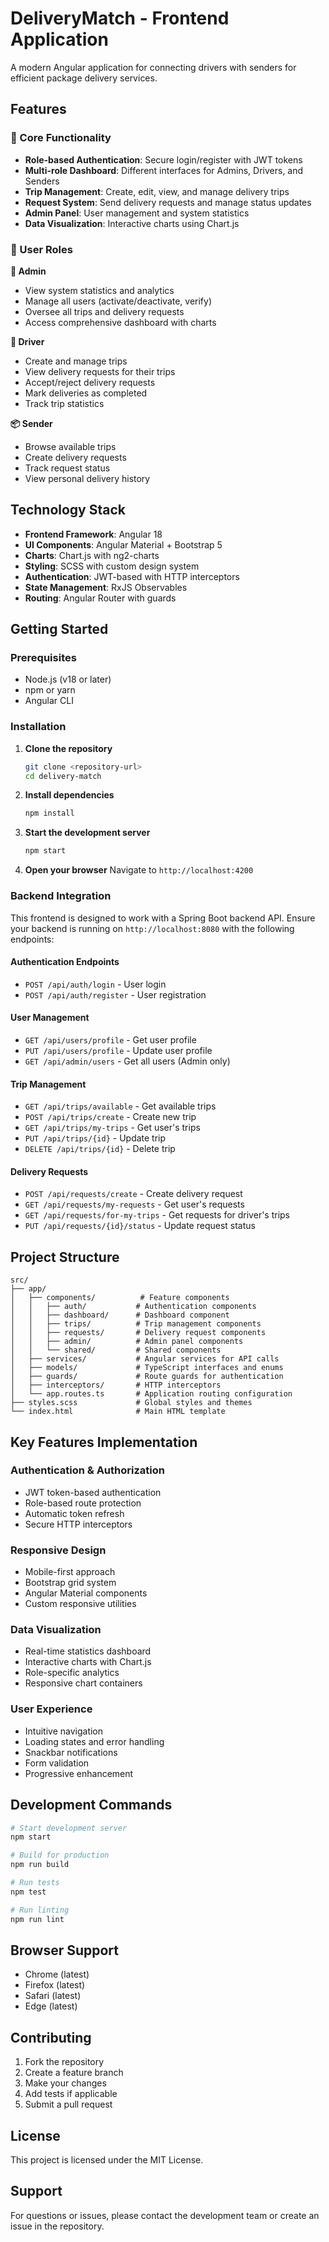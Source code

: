 # DeliveryMatch - Frontend Application

A modern Angular application for connecting drivers with senders for efficient package delivery services.

## Features

### 🚀 Core Functionality

- **Role-based Authentication**: Secure login/register with JWT tokens
- **Multi-role Dashboard**: Different interfaces for Admins, Drivers, and Senders
- **Trip Management**: Create, edit, view, and manage delivery trips
- **Request System**: Send delivery requests and manage status updates
- **Admin Panel**: User management and system statistics
- **Data Visualization**: Interactive charts using Chart.js

### 👥 User Roles

**🔧 Admin**

- View system statistics and analytics
- Manage all users (activate/deactivate, verify)
- Oversee all trips and delivery requests
- Access comprehensive dashboard with charts

**🚛 Driver**

- Create and manage trips
- View delivery requests for their trips
- Accept/reject delivery requests
- Mark deliveries as completed
- Track trip statistics

**📦 Sender**

- Browse available trips
- Create delivery requests
- Track request status
- View personal delivery history

## Technology Stack

- **Frontend Framework**: Angular 18
- **UI Components**: Angular Material + Bootstrap 5
- **Charts**: Chart.js with ng2-charts
- **Styling**: SCSS with custom design system
- **Authentication**: JWT-based with HTTP interceptors
- **State Management**: RxJS Observables
- **Routing**: Angular Router with guards

## Getting Started

### Prerequisites

- Node.js (v18 or later)
- npm or yarn
- Angular CLI

### Installation

1. **Clone the repository**

   ```bash
   git clone <repository-url>
   cd delivery-match
   ```

2. **Install dependencies**

   ```bash
   npm install
   ```

3. **Start the development server**

   ```bash
   npm start
   ```

4. **Open your browser**
   Navigate to `http://localhost:4200`

### Backend Integration

This frontend is designed to work with a Spring Boot backend API. Ensure your backend is running on `http://localhost:8080` with the following endpoints:

#### Authentication Endpoints

- `POST /api/auth/login` - User login
- `POST /api/auth/register` - User registration

#### User Management

- `GET /api/users/profile` - Get user profile
- `PUT /api/users/profile` - Update user profile
- `GET /api/admin/users` - Get all users (Admin only)

#### Trip Management

- `GET /api/trips/available` - Get available trips
- `POST /api/trips/create` - Create new trip
- `GET /api/trips/my-trips` - Get user's trips
- `PUT /api/trips/{id}` - Update trip
- `DELETE /api/trips/{id}` - Delete trip

#### Delivery Requests

- `POST /api/requests/create` - Create delivery request
- `GET /api/requests/my-requests` - Get user's requests
- `GET /api/requests/for-my-trips` - Get requests for driver's trips
- `PUT /api/requests/{id}/status` - Update request status

## Project Structure

```
src/
├── app/
│   ├── components/          # Feature components
│   │   ├── auth/           # Authentication components
│   │   ├── dashboard/      # Dashboard component
│   │   ├── trips/          # Trip management components
│   │   ├── requests/       # Delivery request components
│   │   ├── admin/          # Admin panel components
│   │   └── shared/         # Shared components
│   ├── services/           # Angular services for API calls
│   ├── models/             # TypeScript interfaces and enums
│   ├── guards/             # Route guards for authentication
│   ├── interceptors/       # HTTP interceptors
│   └── app.routes.ts       # Application routing configuration
├── styles.scss             # Global styles and themes
└── index.html              # Main HTML template
```

## Key Features Implementation

### Authentication & Authorization

- JWT token-based authentication
- Role-based route protection
- Automatic token refresh
- Secure HTTP interceptors

### Responsive Design

- Mobile-first approach
- Bootstrap grid system
- Angular Material components
- Custom responsive utilities

### Data Visualization

- Real-time statistics dashboard
- Interactive charts with Chart.js
- Role-specific analytics
- Responsive chart containers

### User Experience

- Intuitive navigation
- Loading states and error handling
- Snackbar notifications
- Form validation
- Progressive enhancement

## Development Commands

```bash
# Start development server
npm start

# Build for production
npm run build

# Run tests
npm test

# Run linting
npm run lint
```

## Browser Support

- Chrome (latest)
- Firefox (latest)
- Safari (latest)
- Edge (latest)

## Contributing

1. Fork the repository
2. Create a feature branch
3. Make your changes
4. Add tests if applicable
5. Submit a pull request

## License

This project is licensed under the MIT License.

## Support

For questions or issues, please contact the development team or create an issue in the repository.
